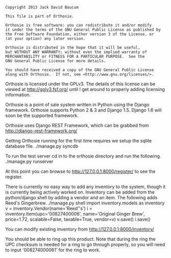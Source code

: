     Copyright 2013 Jack David Baucum

    This file is part of Orthosie.

    Orthosie is free software: you can redistribute it and/or modify
    it under the terms of the GNU General Public License as published by
    the Free Software Foundation, either version 3 of the License, or
    (at your option) any later version.

    Orthosie is distributed in the hope that it will be useful,
    but WITHOUT ANY WARRANTY; without even the implied warranty of
    MERCHANTABILITY or FITNESS FOR A PARTICULAR PURPOSE.  See the
    GNU General Public License for more details.

    You should have received a copy of the GNU General Public License
    along with Orthosie.  If not, see <http://www.gnu.org/licenses/>.

Orthosie is licensed under the GPLv3. The details of this license can be viewed at http://gplv3.fsf.org/ until I get around to properly adding licensing information.

Orthosie is a point of sale system written in Python using the Django framework.
Orthosie supports Python 2 & 3 and Django 1.5. Django 1.6 will soon be the supported framework.

Orthosie uses Django REST Framework, which can be grabbed from http://django-rest-framework.org/

Getting Orthosie running for the first time requires we setup the sqlite database file.
./manage.py syncdb

To run the test server cd in to the orthosie directory and run the following.
./manage.py runserver

At this point you can browse to http://127.0.0.1:8000/register/ to see the register.

There is currently no easy way to add any inventory to the system, though it is currently being actively worked on. Inventory can be added from the python/django shell by adding a vendor and an item. The following adds Reed's Gingerbrew.
./manage.py shell
import inventory.models as inventory
v = inventory.Vendor(name='Reed''s')
i = inventory.Item(upc='00827400006', name='Original Ginger Brew', price=1.72, scalable=False, taxable=True, vendor=v)
v.save()
i.save()

You can modify existing inventory from http://127.0.0.1:8000/inventory/

You should be able to ring up this product. Note that during the ring the UPC checksum is needed for a ring to go through properly, so you will need to input '008274000061' for the ring to work.
